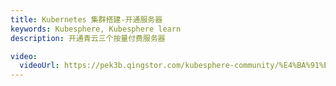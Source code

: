 ```yaml
---
title: Kubernetes 集群搭建-开通服务器
keywords: Kubesphere, Kubesphere learn
description: 开通青云三个按量付费服务器

video:
  videoUrl: https://pek3b.qingstor.com/kubesphere-community/%E4%BA%91%E5%8E%9F%E7%94%9F%E5%AE%9E%E6%88%98/31%E3%80%81Kubernetes-%E9%9B%86%E7%BE%A4%E6%90%AD%E5%BB%BA-%E5%BC%80%E9%80%9A%E9%9D%92%E4%BA%91%E4%B8%89%E4%B8%AA%E6%8C%89%E9%87%8F%E4%BB%98%E8%B4%B9%E6%9C%8D%E5%8A%A1%E5%99%A8.mp4
---
```


